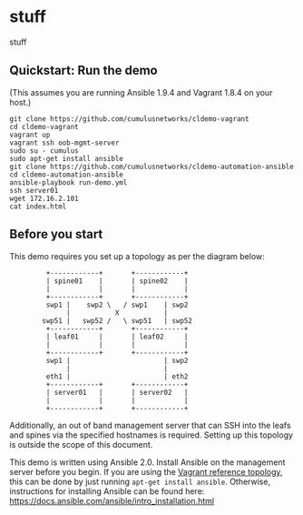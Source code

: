 stuff
================
stuff

Quickstart: Run the demo
------------------------
(This assumes you are running Ansible 1.9.4 and Vagrant 1.8.4 on your host.)

    git clone https://github.com/cumulusnetworks/cldemo-vagrant
    cd cldemo-vagrant
    vagrant up
    vagrant ssh oob-mgmt-server
    sudo su - cumulus
    sudo apt-get install ansible
    git clone https://github.com/cumulusnetworks/cldemo-automation-ansible
    cd cldemo-automation-ansible
    ansible-playbook run-demo.yml
    ssh server01
    wget 172.16.2.101
    cat index.html


Before you start
----------------
This demo requires you set up a topology as per the diagram below:

             +------------+       +------------+
             | spine01    |       | spine02    |
             |            |       |            |
             +------------+       +------------+
             swp1 |    swp2 \   / swp1    | swp2
                  |           X           |
            swp51 |   swp52 /   \ swp51   | swp52
             +------------+       +------------+
             | leaf01     |       | leaf02     |
             |            |       |            |
             +------------+       +------------+
             swp1 |                       | swp2
                  |                       |
             eth1 |                       | eth2
             +------------+       +------------+
             | server01   |       | server02   |
             |            |       |            |
             +------------+       +------------+

Additionally, an out of band management server that can SSH into the leafs and
spines via the specified hostnames is required. Setting up this topology is
outside the scope of this document.

This demo is written using Ansible 2.0. Install Ansible on the management server
before you begin. If you are using the
[Vagrant reference topology](http://github.com/cumulusnetworks/cldemo-vagrant),
this can be done by just running `apt-get install ansible`. Otherwise,
instructions for installing Ansible can be found here:
https://docs.ansible.com/ansible/intro_installation.html

